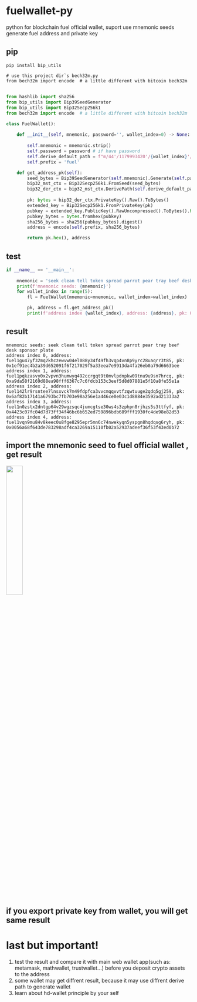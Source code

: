 # fuelwallet-py
python for blockchain fuel official wallet, suport use mnemonic seeds generate fuel address and private key

## pip
```
pip install bip_utils
```

```
# use this project dir`s bech32m.py
from bech32m import encode  # a little different with bitcoin bech32m 
```

## 
```python
from hashlib import sha256
from bip_utils import Bip39SeedGenerator
from bip_utils import Bip32Secp256k1
from bech32m import encode  # a little different with bitcoin bech32m 

class FuelWallet():
    
    def __init__(self, mnemonic, password='', wallet_index=0) -> None:
        
        self.mnemonic = mnemonic.strip()
        self.password = password # if have password
        self.derive_default_path = f"m/44'/1179993420'/{wallet_index}'/0/0"
        self.prefix = 'fuel'

    def get_address_pk(self):
        seed_bytes = Bip39SeedGenerator(self.mnemonic).Generate(self.password)
        bip32_mst_ctx = Bip32Secp256k1.FromSeed(seed_bytes)
        bip32_der_ctx = bip32_mst_ctx.DerivePath(self.derive_default_path)
        
        pk: bytes = bip32_der_ctx.PrivateKey().Raw().ToBytes()
        extended_key = Bip32Secp256k1.FromPrivateKey(pk)
        pubkey = extended_key.PublicKey().RawUncompressed().ToBytes().hex()[2:]
        pubkey_bytes = bytes.fromhex(pubkey)
        sha256_bytes = sha256(pubkey_bytes).digest()
        address = encode(self.prefix, sha256_bytes)

        return pk.hex(), address
```

## test
```python
if __name__ == '__main__':
   
    mnemonic = 'seek clean tell token spread parrot pear tray beef desk sponsor plate'
    print(f'mnemonic seeds: {mnemonic}')
    for wallet_index in range(5):
        fl = FuelWallet(mnemonic=mnemonic, wallet_index=wallet_index)

        pk, address = fl.get_address_pk()
        print(f'address index {wallet_index}, address: {address}, pk: 0x{pk}')
```
## result

```
mnemonic seeds: seek clean tell token spread parrot pear tray beef desk sponsor plate
address index 0, address: fuel1gu47yf32mq2khczewvw04el088y34f49fh3vqp4vn8p9yrc28uaqrr3t85, pk: 0x1ef91ec4b2a39d652091f6f217029f5a33eea7e9913da4fa26eb0a79d6663bee
address index 1, address: fuel1pqkzasvy0x2vpvn3humwyq492ccrgqt9t0mvlpdnpkw09tnu9u9sn7hrcq, pk: 0xa9da58f2169d88ea98fff6367c7c6fdcb153c3eef5d8d07881e5f10a8fe55e1a
address index 2, address: fuel142lr9rsntee7lnsxvck7m49fdpfca3vvcmqqvvtfzqwtuuge2qdq5gj259, pk: 0x6af82b17141a6793bc7fb703e98a256e1a446ce0e03c1d8884e3592ad21333a2
address index 3, address: fuel1n0zstx2dntgp64v29wgzsqc4jumcgtse30ws4s3zphpn8rjhzs5s3ttfyf, pk: 0x4423c07fc04d7d73ff34f46bc6b652ed759896bdb689fff1930fc4de98e82d53
address index 4, address: fuel1vqn9mu84v8keec0u8fge8295epr5mn6c74nwekyqn5yspgn8hqdqsg6ryh, pk: 0x0056a68f643de783298adf4ca3269a15110fb02a52937adeef36f53f43ed0b72
```

## import the mnemonic seed to fuel official wallet , get result

<img src="https://github.com/satisfywithmylife/fuel-wallet/assets/30144807/bbbd2a8b-8814-41a5-814c-bc0d4b843ab0" width="30%">

## if you export private key from wallet, you will get same result


# last but important!
1. test the result and compare it with main web wallet app(such as: metamask, mathwallet, trustwallet...) before you deposit crypto assets to the address
2. some wallet may get diffrent result, because it may use diffrent derive path to generate wallet
3. learn about hd-wallet principle by your self
